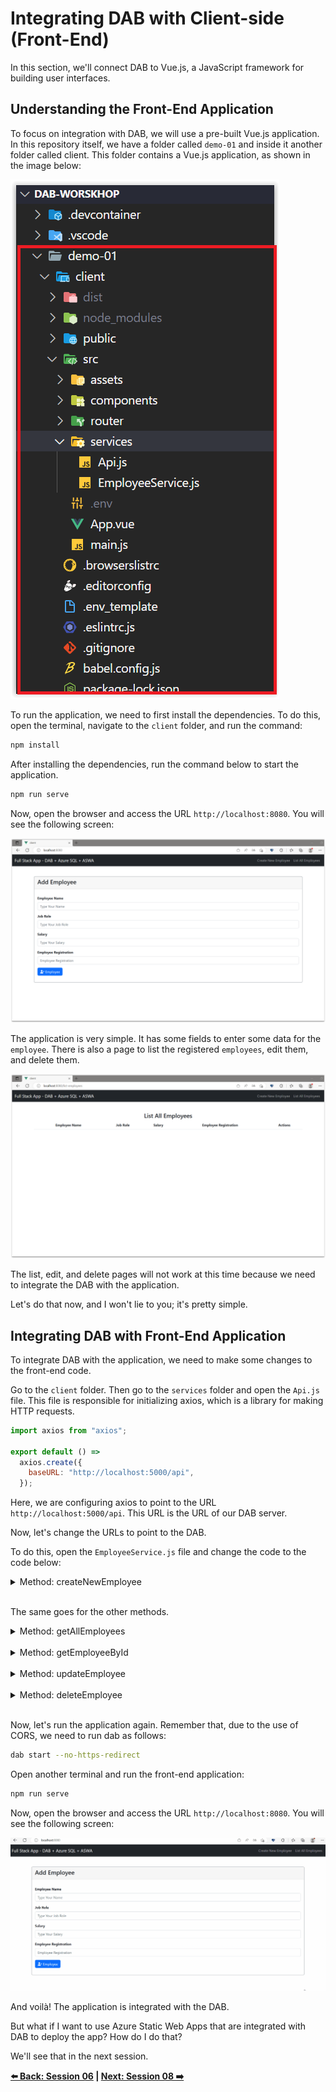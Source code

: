 # Integrating DAB with Client-side (Front-End)

In this section, we'll connect DAB to Vue.js, a JavaScript framework for building user interfaces.

## Understanding the Front-End Application

To focus on integration with DAB, we will use a pre-built Vue.js application. In this repository itself, we have a folder called `demo-01` and inside it another folder called client. This folder contains a Vue.js application, as shown in the image below:

![image-25](./../../workshop-images/image-25.jpg)

To run the application, we need to first install the dependencies. To do this, open the terminal, navigate to the `client` folder, and run the command:

```bash
npm install
``` 

After installing the dependencies, run the command below to start the application.

```bash
npm run serve
```

Now, open the browser and access the URL `http://localhost:8080`. You will see the following screen:

![image-26](./../../workshop-images/image-26.jpg)

The application is very simple. It has some fields to enter some data for the `employee`. There is also a page to list the registered `employees`, edit them, and delete them.

![image-27](./../../workshop-images/image-27.jpg)

The list, edit, and delete pages will not work at this time because we need to integrate the DAB with the application.

Let's do that now, and I won't lie to you; it's pretty simple.

## Integrating DAB with Front-End Application

To integrate DAB with the application, we need to make some changes to the front-end code.

Go to the `client` folder. Then go to the `services` folder and open the `Api.js` file. This file is responsible for initializing axios, which is a library for making HTTP requests.

```javascript
import axios from "axios";

export default () =>
  axios.create({
    baseURL: "http://localhost:5000/api",
  });
```

Here, we are configuring axios to point to the URL `http://localhost:5000/api`. This URL is the URL of our DAB server.

Now, let's change the URLs to point to the DAB.

To do this, open the `EmployeeService.js` file and change the code to the code below:

<details><summary>Method: createNewEmployee</summary>

```javascript
  async createNewEmployee(employee) {
    try {
      const response = await Api().post('/employee', employee);
      return response.data.value;
    } catch (error) {
      if (error.response.status === 409) {
        throw new Error('Employee already exists!', error);
      }
      console.error(error);
      throw new Error('Error!');
    }
  },

```

</details>
</br>

The same goes for the other methods.

<details><summary>Method: getAllEmployees</summary>

```javascript
  async getEmployees() {
    try {
      const response = await Api().get('/employee');
      return response.data.value;
    } catch (error) {
      console.error(error);
      throw new Error('Error!');
    }
  },
```

</details>
</br>

<details><summary>Method: getEmployeeById</summary>

```javascript
  async getEmployeeId(id) {
    try {
      const response = await Api().get(`/employee/employee_id/${id}`);
      return response.data.value[0];
    } catch (error) {
      if (error.response.status === 404) {
        throw new Error('Employee not found!', error);
      }
      console.error(error);
      throw new Error('Error!');
    }
  },
```

</details>
</br>

<details><summary>Method: updateEmployee</summary>

```javascript
  async updateEmployee(employee) {
    try {
      const id = employee.employee_id;
      const removeEmployeeId = { ...employee };
      delete removeEmployeeId.employee_id;

      const response = await Api().put(`/employee/employee_id/${id}`, removeEmployeeId);
      if (response.status === 200) {
        return response.data.value;
      }
      throw new Error('Error!');
    } catch (error) {
      if (error.response.status === 404) {
        throw new Error('Employee not found!', error);
      }
      console.error(error);
      throw new Error('Error!');
    }
  },
```

</details>
</br>

<details><summary>Method: deleteEmployee</summary>

```javascript
  async deleteEmployee(id) {
    try {
      const response = await Api().delete(`/employee/employee_id/${id}`);
      return response.data;
    } catch (error) {
      console.error(error);
      throw new Error('Error!');
    }
  },
```

</details>
</br>

Now, let's run the application again. Remember that, due to the use of CORS, we need to run dab as follows:

```bash
dab start --no-https-redirect
```

Open another terminal and run the front-end application:

```bash
npm run serve
```

Now, open the browser and access the URL `http://localhost:8080`. You will see the following screen:

![image-28](./../../workshop-images/gif-01.gif)

And voilà! The application is integrated with the DAB.

But what if I want to use Azure Static Web Apps that are integrated with DAB to deploy the app? How do I do that?

We'll see that in the next session.

**[⬅️ Back: Session 06](./06-session.md) | **[Next: Session 08 ➡️](./08-session.md)****
